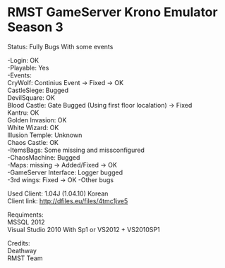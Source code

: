 # RMST GameServer Krono Emulator Season 3 

Status: Fully Bugs With some events    
  
-Login: OK  
-Playable: Yes  
-Events:  
CryWolf: Continius Event -> Fixed -> OK  
CastleSiege: Bugged  
DevilSquare: OK  
Blood Castle: Gate Bugged (Using first floor localation) -> Fixed  
Kantru: OK  
Golden Invasion: OK  
White Wizard:  OK   
Illusion Temple: Unknown  
Chaos Castle: OK  
-ItemsBags: Some missing and missconfigured  
-ChaosMachine: Bugged  
-Maps: missing -> Added/Fixed -> OK  
-GameServer Interface: Logger bugged  
-3rd wings: Fixed -> OK
-Other bugs  

Used Client: 1.04J (1.04.10) Korean  
Client link: http://dfiles.eu/files/4tmc1jve5  

Requiments:   
MSSQL 2012  
Visual Studio 2010 With Sp1 or VS2012 + VS2010SP1 

Credits:  
Deathway  
RMST Team   
 